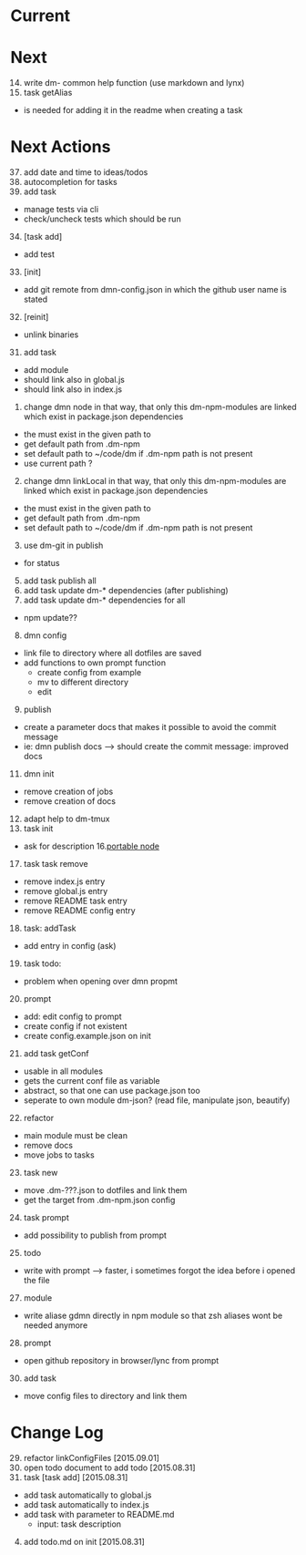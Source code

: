 Current
====================

Next 
====================
14. write dm- common help function (use markdown and lynx)
26. task getAlias
- is needed for adding it in the readme when creating a task

Next Actions
====================
37. add date and time to ideas/todos
36. autocompletion for tasks
35. add task
  * manage tests via cli
  * check/uncheck tests which should be run
34. [task add]
  * add test
33. [init]
  * add git remote from dmn-config.json in which the github user name is stated
32. [reinit]
  * unlink binaries
31. add task
  * add module
  * should link also in global.js
  * should link also in index.js
1. change dmn node in that way, that only this dm-npm-modules are linked which exist in package.json dependencies
  - the must exist in the given path to
  - get default path from .dm-npm
  - set default path to ~/code/dm if .dm-npm path is not present
  - use current path ?
2. change dmn linkLocal in that way, that only this dm-npm-modules are linked which exist in package.json dependencies
  - the must exist in the given path to
  - get default path from .dm-npm
  - set default path to ~/code/dm if .dm-npm path is not present
3. use dm-git in publish
  - for status
5. add task publish all
6. add task update dm-* dependencies (after publishing)
7. add task update dm-* dependencies for all
- npm update??
8. dmn config
- link file to directory where all dotfiles are saved
- add functions to own prompt function
  - create config from example
  - mv to different directory
  - edit
9. publish
- create a parameter docs that makes it possible to avoid the commit message
- ie: dmn publish docs --> should create the commit message: improved docs
11. dmn init
* remove creation of jobs
* remove creation of docs
12. adapt help to dm-tmux
15. task init
- ask for description
16.[portable node](https://gist.github.com/domenic/2790533)
17. task task remove
- remove index.js entry
- remove global.js entry
- remove README task entry
- remove README config entry
18. task: addTask
- add entry in config (ask)
19. task todo:
- problem when opening over dmn propmt
20. prompt
- add: edit config to prompt
- create config if not existent
- create config.example.json on init
21. add task getConf
- usable in all modules
- gets the current conf file as variable
- abstract, so that one can use package.json too
- seperate to own module dm-json? (read file, manipulate json, beautify)
22. refactor
- main module must be clean 
- remove docs
- move jobs to tasks
23. task new
- move .dm-???.json to dotfiles and link them
- get the target from .dm-npm.json config
24. task prompt
- add possibility to publish from prompt
25. todo
- write with prompt --> faster, i sometimes forgot the idea before i opened the file
27. module
- write aliase gdmn directly in npm module so that zsh aliases wont be needed anymore
28. prompt
- open github repository in browser/lync from prompt
30. add task
- move config files to directory and link them

Change Log
====================
29. refactor linkConfigFiles [2015.09.01]
13. open todo document to add todo [2015.08.31]
10. task [task add] [2015.08.31]
* add task automatically to global.js
* add task automatically to index.js
* add task with parameter to README.md
  * input: task description
4. add todo.md on init [2015.08.31]

